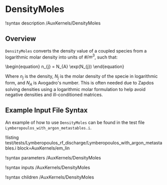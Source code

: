 # DensityMoles

!syntax description /AuxKernels/DensityMoles

## Overview

`DensityMoles` converts the density value of a coupled species from a logarithmic molar density into units of #$/m^{3}$, such that:

\begin{equation}
n_{j} = N_{A} \exp(N_{j})
\end{equation}

Where $n_{j}$ is the density, $N_{j}$ is the molar density of the specie in logarithmic form, and $N_{A}$ is Avogadro's number. This is often needed due to Zapdos solving densities using a logarithmic molar formulation to help avoid negative densities and ill-conditioned matrices.

## Example Input File Syntax

An example of how to use `DensityMoles` can be found in the
test file `Lymberopoulos_with_argon_metastables.i`.

!listing test/tests/Lymberopoulos_rf_discharge/Lymberopoulos_with_argon_metastables.i block=AuxKernels/em_lin

!syntax parameters /AuxKernels/DensityMoles

!syntax inputs /AuxKernels/DensityMoles

!syntax children /AuxKernels/DensityMoles
